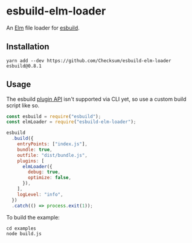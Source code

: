 # esbuild-elm-loader

An [Elm](https://elm-lang.org) file loader for [esbuild](https://esbuild.github.io).

## Installation

```
yarn add --dev https://github.com/Checksum/esbuild-elm-loader esbuild@0.8.1
```

## Usage

The esbuild [plugin API](https://github.com/evanw/esbuild/issues/111) isn't supported via CLI yet, so use a custom build script like so.

```js
const esbuild = require("esbuild");
const elmLoader = require("esbuild-elm-loader");

esbuild
  .build({
    entryPoints: ["index.js"],
    bundle: true,
    outfile: "dist/bundle.js",
    plugins: [
      elmLoader({
        debug: true,
        optimize: false,
      }),
    ],
    logLevel: "info",
  })
  .catch(() => process.exit(1));
```

To build the example:

```
cd examples
node build.js
```

